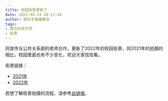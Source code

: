 ```yaml
---
title: 校园街景更新了
date: 2022-04-24 10:11:45
author: 南科手册编委会
tags:
- 南方科技大学
- 街景
---
```


同宣传与公共关系部的老师合作，更新了2022年的校园街景，同2021年的拍摄的相比，校园里面也有不少变化，欢迎大家找找看。

街景链接：
* [2021年](https://mirrors.sustech.edu.cn/site/sustech-pano/202106/#node38,210,0,120,10)
* [2022年](https://mirrors.sustech.edu.cn/site/sustech-pano/202204/#gate1,265,10,90,10)

若想了解街景拍摄的流程，请参考[此链接](https://sparktour.me/2021/06/16/campus-streetview/)。
